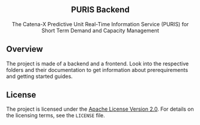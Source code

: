 <div align="center">
  <h2 align="center">PURIS Backend</h2>
  The Catena-X Predictive Unit Real-Time Information Service (PURIS) for Short Term Demand and Capacity Management
</div>

## Overview

The project is made of a backend and a frontend. Look into the respective folders and their documentation to get
information about prerequirements and getting started guides.

## License
The project is licensed under the [Apache License Version 2.0](https://www.apache.org/licenses/LICENSE-2.0).
For details on the licensing terms, see the `LICENSE` file.

